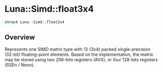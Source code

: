 # Luna::Simd::float3x4
```c++
struct Luna::Simd::float3x4
```

## Overview
Represents one SIMD matrix type with 12 (3x4) packed single-precision (32-bit) floating-point elements. Based on the implementation, the matrix may be stored using two 256-bits registers (AVX), or four 128-bits registers (SSEn / Neon). 

